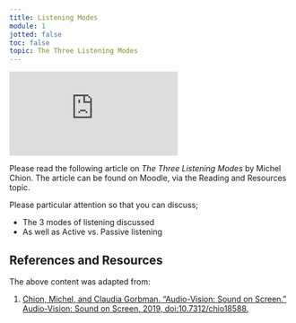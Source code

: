 ```yaml
---
title: Listening Modes
module: 1
jotted: false
toc: false
topic: The Three Listening Modes
---
```


<div class="embed-responsive embed-responsive-16by9"><iframe class="embed-responsive-item" src="https://www.youtube.com/embed/Term63yDbfg" frameborder="0" allow="accelerometer; autoplay; encrypted-media; gyroscope; picture-in-picture" allowfullscreen></iframe></div>



Please read the following article on _The Three Listening Modes_ by Michel Chion.
The article can be found on Moodle, via the Reading and Resources topic.

<!--
- [Article Link via Moodle](https://moodle.umt.edu/pluginfile.php/3769849/mod_resource/content/0/Chion-Modes_Of_Listening.pdf)
    - Excerpt from: _Chion, Michel, and Claudia Gorbman. “Audio-Vision: Sound on Screen.” Audio-Vision: Sound on Screen, 2019._
-->
Please particular attention so that you can discuss;

- The 3 modes of listening discussed
- As well as Active vs. Passive listening


<div class="ref">
<h2>References and Resources</h2>

The above content was adapted from:

<ol>
<li><a href=""https://cup.columbia.edu/book/audio-vision-sound-on-screen/9780231185899">Chion, Michel, and Claudia Gorbman. “Audio-Vision: Sound on Screen.” Audio-Vision: Sound on Screen, 2019, doi:10.7312/chio18588.</a></li>
</ol>
</div>
